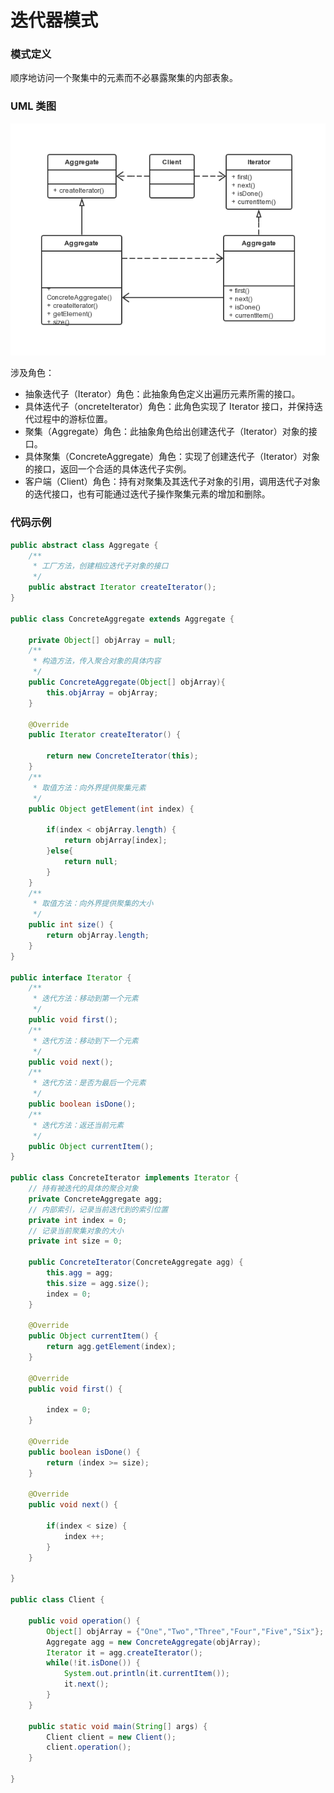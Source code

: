 迭代器模式
===

### 模式定义

顺序地访问一个聚集中的元素而不必暴露聚集的内部表象。

### UML 类图

![Alt text](img/iterator.png)

涉及角色：

- 抽象迭代子（Iterator）角色：此抽象角色定义出遍历元素所需的接口。
- 具体迭代子（oncreteIterator）角色：此角色实现了 Iterator 接口，并保持迭代过程中的游标位置。
- 聚集（Aggregate）角色：此抽象角色给出创建迭代子（Iterator）对象的接口。
- 具体聚集（ConcreteAggregate）角色：实现了创建迭代子（Iterator）对象的接口，返回一个合适的具体迭代子实例。
- 客户端（Client）角色：持有对聚集及其迭代子对象的引用，调用迭代子对象的迭代接口，也有可能通过迭代子操作聚集元素的增加和删除。


### 代码示例

```java
public abstract class Aggregate {
    /**
     * 工厂方法，创建相应迭代子对象的接口
     */
    public abstract Iterator createIterator();
}

public class ConcreteAggregate extends Aggregate {

    private Object[] objArray = null;
    /**
     * 构造方法，传入聚合对象的具体内容
     */
    public ConcreteAggregate(Object[] objArray){
        this.objArray = objArray;
    }

    @Override
    public Iterator createIterator() {

        return new ConcreteIterator(this);
    }
    /**
     * 取值方法：向外界提供聚集元素
     */
    public Object getElement(int index) {

        if(index < objArray.length) {
            return objArray[index];
        }else{
            return null;
        }
    }
    /**
     * 取值方法：向外界提供聚集的大小
     */
    public int size() {
        return objArray.length;
    }
}

public interface Iterator {
    /**
     * 迭代方法：移动到第一个元素
     */
    public void first();
    /**
     * 迭代方法：移动到下一个元素
     */
    public void next();
    /**
     * 迭代方法：是否为最后一个元素
     */
    public boolean isDone();
    /**
     * 迭代方法：返还当前元素
     */
    public Object currentItem();
}

public class ConcreteIterator implements Iterator {
    // 持有被迭代的具体的聚合对象
    private ConcreteAggregate agg;
    // 内部索引，记录当前迭代到的索引位置
    private int index = 0;
    // 记录当前聚集对象的大小
    private int size = 0;

    public ConcreteIterator(ConcreteAggregate agg) {
        this.agg = agg;
        this.size = agg.size();
        index = 0;
    }

    @Override
    public Object currentItem() {
        return agg.getElement(index);
    }

    @Override
    public void first() {

        index = 0;
    }

    @Override
    public boolean isDone() {
        return (index >= size);
    }

    @Override
    public void next() {

        if(index < size) {
            index ++;
        }
    }

}

public class Client {

    public void operation() {
        Object[] objArray = {"One","Two","Three","Four","Five","Six"};
        Aggregate agg = new ConcreteAggregate(objArray);
        Iterator it = agg.createIterator();
        while(!it.isDone()) {
            System.out.println(it.currentItem());
            it.next();
        }
    }

    public static void main(String[] args) {
        Client client = new Client();
        client.operation();
    }

}
```
